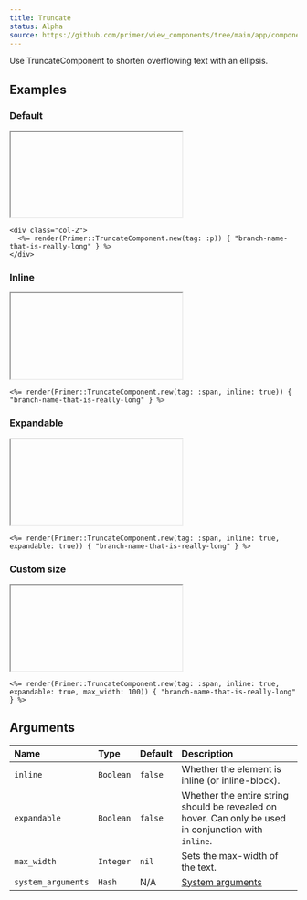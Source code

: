 ```yaml
---
title: Truncate
status: Alpha
source: https://github.com/primer/view_components/tree/main/app/components/primer/truncate_component.rb
---
```


<!-- Warning: AUTO-GENERATED file, do not edit. Add code comments to your Ruby instead <3 -->

Use TruncateComponent to shorten overflowing text with an ellipsis.

## Examples

### Default

<iframe onLoad={(e) => e.target.style.height = e.target.contentWindow.document.body.scrollHeight + 34 + 'px'} style="width: 100%; border: 0px;" srcdoc="<html class='Box height-full p-3'><head><link href='https://unpkg.com/@primer/css-next@canary/dist/primer.css' rel='stylesheet'></head><body><div class='col-2'>  <p class='css-truncate css-truncate-overflow '>branch-name-that-is-really-long</p></div></body></html>"></iframe>

```erb
<div class="col-2">
  <%= render(Primer::TruncateComponent.new(tag: :p)) { "branch-name-that-is-really-long" } %>
</div>
```

### Inline

<iframe onLoad={(e) => e.target.style.height = e.target.contentWindow.document.body.scrollHeight + 34 + 'px'} style="width: 100%; border: 0px;" srcdoc="<html class='Box height-full p-3'><head><link href='https://unpkg.com/@primer/css-next@canary/dist/primer.css' rel='stylesheet'></head><body><span class='css-truncate css-truncate-target '>branch-name-that-is-really-long</span></body></html>"></iframe>

```erb
<%= render(Primer::TruncateComponent.new(tag: :span, inline: true)) { "branch-name-that-is-really-long" } %>
```

### Expandable

<iframe onLoad={(e) => e.target.style.height = e.target.contentWindow.document.body.scrollHeight + 34 + 'px'} style="width: 100%; border: 0px;" srcdoc="<html class='Box height-full p-3'><head><link href='https://unpkg.com/@primer/css-next@canary/dist/primer.css' rel='stylesheet'></head><body><span class='css-truncate css-truncate-target expandable '>branch-name-that-is-really-long</span></body></html>"></iframe>

```erb
<%= render(Primer::TruncateComponent.new(tag: :span, inline: true, expandable: true)) { "branch-name-that-is-really-long" } %>
```

### Custom size

<iframe onLoad={(e) => e.target.style.height = e.target.contentWindow.document.body.scrollHeight + 34 + 'px'} style="width: 100%; border: 0px;" srcdoc="<html class='Box height-full p-3'><head><link href='https://unpkg.com/@primer/css-next@canary/dist/primer.css' rel='stylesheet'></head><body><span style='max-width: 100px;' class='css-truncate css-truncate-target expandable '>branch-name-that-is-really-long</span></body></html>"></iframe>

```erb
<%= render(Primer::TruncateComponent.new(tag: :span, inline: true, expandable: true, max_width: 100)) { "branch-name-that-is-really-long" } %>
```

## Arguments

| Name | Type | Default | Description |
| :- | :- | :- | :- |
| `inline` | `Boolean` | `false` | Whether the element is inline (or inline-block). |
| `expandable` | `Boolean` | `false` | Whether the entire string should be revealed on hover. Can only be used in conjunction with `inline`. |
| `max_width` | `Integer` | `nil` | Sets the max-width of the text. |
| `system_arguments` | `Hash` | N/A | [System arguments](/system-arguments) |
